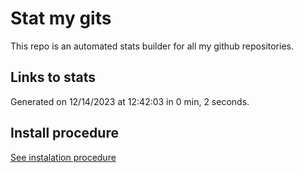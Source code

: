 # Stat my gits

This repo is an automated stats builder for all my github repositories.

## Links to stats


Generated on 12/14/2023 at 12:42:03 in 0 min, 2 seconds.

## Install procedure

[See instalation procedure](./src/install.md)
